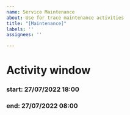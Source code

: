 ```yaml
---
name: Service Maintenance
about: Use for trace maintenance activities
title: "[Maintenance]"
labels: ''
assignees: ''

---
```


# Activity window

### start: 27/07/2022 18:00

### end: 27/07/2022 08:00
